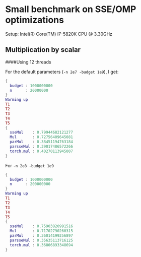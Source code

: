 Small benchmark on SSE/OMP optimizations
========================================

Setup: Intel(R) Core(TM) i7-5820K CPU @ 3.30GHz

## Multiplication by scalar
####Using 12 threads

For the default parameters (`-n 2e7 -budget 1e9`), I get:
```lua
{
  budget : 1000000000
  n      : 20000000
}
Warming up
T1
T2
T3
T4
T5
{
  sseMul    : 0.79944682121277
  Mul       : 0.72756409645081
  parMul    : 0.38451194763184
  parsseMul : 0.39017486572266
  torch.mul : 0.40270113945007
}
```

For `-n 2e8 -budget 1e9`

```lua
{
  budget : 1000000000
  n      : 200000000
}
Warming up
T1
T2
T3
T4
T5
{
  sseMul    : 0.75903820991516
  Mul       : 0.71702790260315
  parMul    : 0.36014199256897
  parsseMul : 0.35635113716125
  torch.mul : 0.36806893348694
}
```

